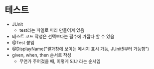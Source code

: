 # 테스트

* JUnit
  * test라는 파일로 미리 만들어져 있음
* 테스트 코드 작성은 선택보다는 필수에 가깝다 할 수 있음
* @Test 붙임
* @DisplayName("결과창에 보이는 메시지 표시 가능, JUnit5부터 가능함")
* given, when, then 순서로 작성
  * 무언가 주어졌을 때, 이렇게 되냐 라는 순서임

